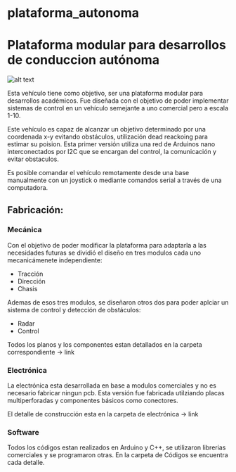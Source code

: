 # plataforma_autonoma
<h1>Plataforma modular para desarrollos de conduccion autónoma</h1>

![alt text](https://github.com/alanjurnetb/plataforma_autonoma/blob/master/Planos/Imagenes/P01-02.jpg?raw=true)


Esta vehículo tiene como objetivo, ser una plataforma modular para desarrollos académicos. Fue diseñada con el objetivo de poder implementar sistemas de control en un vehículo semejante a uno comercial pero a escala 1-10. 

Este vehículo es capaz de alcanzar un objetivo determinado por una coordenada x-y evitando obstáculos, utilización dead reackoing para estimar su poision. Esta primer versión utiliza una red de Arduinos nano interconectados por I2C que se encargan del control, la comunicación y evitar obstaculos.

Es posible comandar el vehículo remotamente desde una base manualmente con un joystick o mediante comandos serial a través de una computadora.

<h2>Fabricación:</h2>
<h3>Mecánica</h3>
Con el objetivo de poder modificar la plataforma para adaptarla a las necesidades futuras se dividió el diseño en tres modulos cada uno mecanicámenete independiente:

<ul>
  <li>Tracción</li>    
  <li>Dirección</li>
  <li>Chasis</li>
</ul>
  
Ademas de esos tres modulos, se diseñaron otros dos para poder aplciar un sistema de control y detección de obstáculos:

<ul>
  <li>Radar</li>    
  <li>Control</li>
</ul>

Todos los planos y los componentes estan detallados en la carpeta correspondiente -> link

<h3>Electrónica</h3>
La electrónica esta desarrollada en base a modulos comerciales y no es necesario fabricar ningun pcb. Esta versión fue fabricada utilziando placas multiperforadas y componentes básicos como conectores.

El detalle de construcción esta en la carpeta de electrónica -> link

<h3>Software</h3>
Todos los códigos estan realizados en Arduino y C++, se utilizaron librerias comerciales y se programaron otras. En la carpeta de Códigos se encuentra cada detalle.
